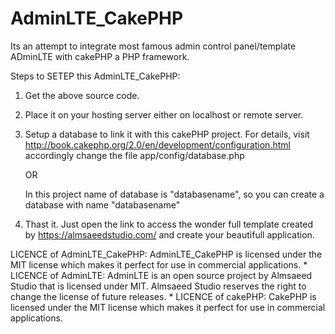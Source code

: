 # AdminLTE_CakePHP

Its an attempt to integrate most famous admin control panel/template ADminLTE with cakePHP a PHP framework.

Steps to SETEP this AdminLTE_CakePHP:

1. Get the above source code.

2. Place it on your hosting server either on localhost or remote server.

3. Setup a database to link it with this cakePHP project. For details, visit
    http://book.cakephp.org/2.0/en/development/configuration.html
    accordingly change the file app/config/database.php

    OR
    
    In this project name of database is "databasename", so you can create a database with name "databasename"

4.  Thast it. Just open the link to access the wonder full template created by https://almsaeedstudio.com/ and create your beautifull application.


LICENCE of AdminLTE_CakePHP:
AdminLTE_CakePHP is licensed under the MIT license which makes it perfect for use in commercial applications.
    * LICENCE of AdminLTE:
        AdminLTE is an open source project by Almsaeed Studio that is licensed under MIT. Almsaeed Studio reserves the right        to change the license of future releases.
    * LICENCE of cakePHP:
        CakePHP is licensed under the MIT license which makes it perfect for use in commercial applications.
        
